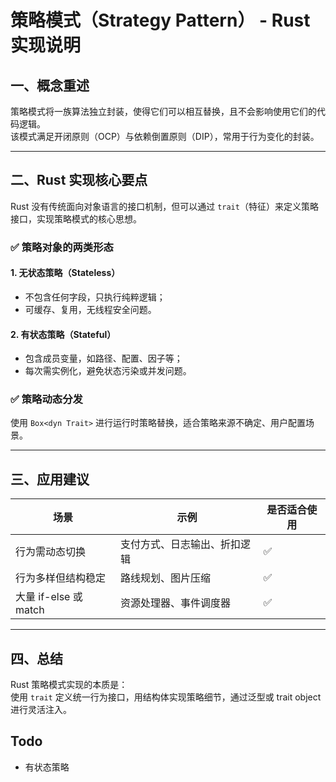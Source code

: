# 策略模式（Strategy Pattern） - Rust 实现说明

## 一、概念重述

策略模式将一族算法独立封装，使得它们可以相互替换，且不会影响使用它们的代码逻辑。  
该模式满足开闭原则（OCP）与依赖倒置原则（DIP），常用于行为变化的封装。

---

## 二、Rust 实现核心要点

Rust 没有传统面向对象语言的接口机制，但可以通过 `trait`（特征）来定义策略接口，实现策略模式的核心思想。

### ✅ 策略对象的两类形态

#### 1. 无状态策略（Stateless）

- 不包含任何字段，只执行纯粹逻辑；
- 可缓存、复用，无线程安全问题。

#### 2. 有状态策略（Stateful）

- 包含成员变量，如路径、配置、因子等；
- 每次需实例化，避免状态污染或并发问题。

### ✅ 策略动态分发

使用 `Box<dyn Trait>` 进行运行时策略替换，适合策略来源不确定、用户配置场景。

---

## 三、应用建议

| 场景 | 示例 | 是否适合使用 |
|------|------|--------------|
| 行为需动态切换 | 支付方式、日志输出、折扣逻辑 | ✅ |
| 行为多样但结构稳定 | 路线规划、图片压缩 | ✅ |
| 大量 if-else 或 match | 资源处理器、事件调度器 | ✅ |

---

## 四、总结

Rust 策略模式实现的本质是：  
使用 `trait` 定义统一行为接口，用结构体实现策略细节，通过泛型或 trait object 进行灵活注入。

## Todo
- 有状态策略 